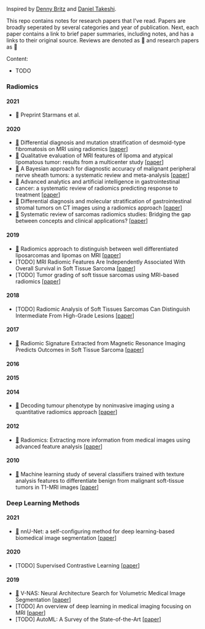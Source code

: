 Inspired by [Denny Britz][1] and [Daniel Takeshi][2].

This repo contains notes for research papers that I've read. Papers are broadly seperated by several categories and year of publication. Next, each paper contains a link to brief paper summaries, including notes, and has a links to their original source. Reviews are denoted as :green_book: and research papers as :blue_book:

Content:
- TODO

<!---
Research Papers from here

example: 
- [:blue_book:](https://github.com/Douwe-Spaanderman/Radiomics-papernotes/blob/main/notes/title.md) research_title [[paper](link)]
- [:green_book:](https://github.com/Douwe-Spaanderman/Radiomics-papernotes/blob/main/notes/title.md) review_title [[paper](link)]

-->

### Radiomics

#### 2021
- :blue_book: Preprint Starmans et al.

#### 2020
- [:blue_book:](https://github.com/Douwe-Spaanderman/Radiomics-papernotes/blob/main/notes/Differential_diagnosis_and_mutation_stratification_of_desmoid_type_fibromatosis_on_MRI_using_radiomics.md) Differential diagnosis and mutation stratification of desmoid-type fibromatosis on MRI using radiomics [[paper](https://www.ejradiology.com/article/S0720-048X(20)30455-1/fulltext)]  
- [:blue_book:](https://github.com/Douwe-Spaanderman/Radiomics-papernotes/blob/main/notes/Qualitative_evaluation_of_MRI_features_of_lipoma_and_atypical_lipomatous_tumor_results_from_a_multicenter_study.md) Qualitative evaluation of MRI features of lipoma and atypical lipomatous tumor: results from a multicenter study [[paper](https://link.springer.com/article/10.1007/s00256-020-03372-5)]
- [:green_book:](https://github.com/Douwe-Spaanderman/Radiomics-papernotes/blob/main/notes/A_bayesian_approach_for_diagnostic_accuracy_of_malignant_peripheral_nerve_sheath_tumor_a_systematic_review_and_meta_analysis.md) A Bayesian approach for diagnostic accuracy of malignant peripheral nerve sheath tumors: a systematic review and meta-analysis [[paper](https://academic.oup.com/neuro-oncology/article/23/4/557/6039224)]
- [:green_book:](https://github.com/Douwe-Spaanderman/Radiomics-papernotes/blob/main/notes/Advanced_analytics_and_artificial_intelligence_in_gastrointestinal_cancer_a_systematic_review.md) Advanced analytics and artificial intelligence in gastrointestinal cancer: a systematic review of radiomics predicting response to treatment [[paper](https://link.springer.com/article/10.1007%2Fs00259-020-05142-w)]
- [:blue_book:](https://github.com/Douwe-Spaanderman/Radiomics-papernotes/blob/main/notes/Differential_diagnosis_and_molecular_stratification_of_gastrointestinal_stromal_tumors_on_CT_images_using_a_radiomics_approach.md) Differential diagnosis and molecular stratification of gastrointestinal stromal tumors on CT images using a radiomics approach [[paper](https://arxiv.org/abs/2010.06824)]
- [:green_book:](https://github.com/Douwe-Spaanderman/Radiomics-papernotes/blob/main/notes/Systematic_review_of_sarcomas_radiomics_studies_bridging_the_gap_between_concepts_and_clinical_application.md) Systematic review of sarcomas radiomics studies: Bridging the gap between concepts and clinical applications? [[paper](https://www.sciencedirect.com/science/article/abs/pii/S0720048X20304721)]

#### 2019
- [:blue_book:](https://github.com/Douwe-Spaanderman/Radiomics-papernotes/blob/main/notes/Radiomics_approach_to_distinquish_between_well_diiferentiated_liposarcomas_and_lipomas_on_MRI.md) Radiomics approach to distinguish between well differentiated liposarcomas and lipomas on MRI [[paper](https://academic.oup.com/bjs/article/106/13/1800/6121045)]
- [TODO] MRI Radiomic Features Are Independently Associated With Overall Survival in Soft Tissue Sarcoma [[paper](https://www.sciencedirect.com/science/article/pii/S2452109419300120#!)]
- [TODO] Tumor grading of soft tissue sarcomas using MRI-based radiomics [[paper](https://www.sciencedirect.com/science/article/pii/S2352396419305821?via%3Dihub)]

#### 2018
- [TODO] Radiomic Analysis of Soft Tissues Sarcomas Can Distinguish Intermediate From High-Grade Lesions [[paper](https://onlinelibrary.wiley.com/doi/full/10.1002/jmri.25791)]

#### 2017
- [:blue_book:](https://github.com/Douwe-Spaanderman/Radiomics-papernotes/blob/main/notes/Radiomic_signature_extracted_from_magnetic_resonance_imaging_predicts_outcome_in_soft_tissue_sarcoma.md) Radiomic Signature Extracted from Magnetic Resonance Imaging Predicts Outcomes in Soft Tissue Sarcoma [[paper](https://www.redjournal.org/article/S0360-3016(17)31240-3/fulltext)]

#### 2016

#### 2015

#### 2014
- [:blue_book:](https://github.com/Douwe-Spaanderman/Radiomics-papernotes/blob/main/notes/Decoding_tumour_phenotype_by_noninvasive_imaging_using_a_quantitative_radiomics_approach.md) Decoding tumour phenotype by noninvasive imaging using a quantitative radiomics approach [[paper](https://www.nature.com/articles/ncomms5006)]  

#### 2012
- [:green_book:](https://github.com/Douwe-Spaanderman/Radiomics-papernotes/blob/main/notes/Radiomics:_Extracting_more_information_from_medical_images_using_advanced_feature_analysis.md) Radiomics: Extracting more information from medical images using advanced feature analysis [[paper](https://www.sciencedirect.com/science/article/abs/pii/S0959804911009993)]

#### 2010
- [:blue_book:](https://github.com/Douwe-Spaanderman/Radiomics-papernotes/blob/main/notes/Machine_learning_study_of_several_classifiers_trained_with_texture_analysis_features_to_differentiate_benign_from_malignant_soft_tissue.md) Machine learning study of several classifiers trained with texture analysis features to differentiate benign from malignant soft-tissue tumors in T1-MRI images [[paper](https://onlinelibrary.wiley.com/doi/full/10.1002/jmri.22095)]

### Deep Learning Methods

#### 2021
- [:blue_book:](https://github.com/Douwe-Spaanderman/Radiomics-papernotes/blob/main/notes/nnU_Net_a_self_configuring_method_for_deep_learning_based_biomedical_image_segmentation.md) nnU-Net: a self-configuring method for deep learning-based biomedical image segmentation [[paper](https://www.nature.com/articles/s41592-020-01008-z)]

#### 2020
- [TODO] Supervised Contrastive Learning [[paper](https://arxiv.org/abs/2004.11362)]

#### 2019
- [:blue_book:](https://github.com/Douwe-Spaanderman/Radiomics-papernotes/blob/main/notes/V_nas_neural_architecture_search_for_volumetric_medical_image_segmentation.md) V-NAS: Neural Architecture Search for Volumetric Medical Image Segmentation [[paper](https://arxiv.org/abs/1906.02817)]
- [TODO] An overview of deep learning in medical imaging focusing on MRI [[paper](https://www.sciencedirect.com/science/article/pii/S0939388918301181)]
- [TODO] AutoML: A Survey of the State-of-the-Art [[paper](https://arxiv.org/abs/1908.00709)]

<!---
Links from here

### MISC

#### 2021

#### 2020

#### 2019

#### 2018

#### 2017

#### 2016

#### 2015
-->

[1]:https://github.com/dennybritz/deeplearning-papernotes
[2]:https://github.com/DanielTakeshi/Paper_Notes
